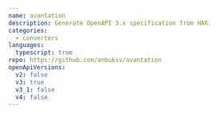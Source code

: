 ```yaml
---
name: avantation
description: Generate OpenAPI 3.x specification from HAR.
categories:
  - converters
languages:
  typescript: true
repo: https://github.com/anbuksv/avantation
openApiVersions:
  v2: false
  v3: true
  v3_1: false
  v4: false
---
```

